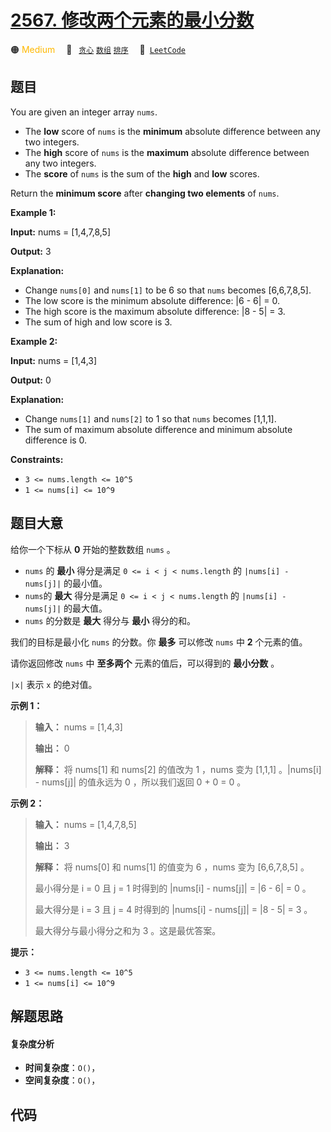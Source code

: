 # [2567. 修改两个元素的最小分数](https://leetcode.com/problems/minimum-score-by-changing-two-elements)

🟠 <font color=#ffb800>Medium</font>&emsp; 🔖&ensp; [`贪心`](/leetcode-js/outline/tag/greedy.md) [`数组`](/leetcode-js/outline/tag/array.md) [`排序`](/leetcode-js/outline/tag/sorting.md)&emsp; 🔗&ensp;[`LeetCode`](https://leetcode.com/problems/minimum-score-by-changing-two-elements)

## 题目

You are given an integer array `nums`.

  * The **low** score of `nums` is the **minimum** absolute difference between any two integers.
  * The **high** score of `nums` is the **maximum** absolute difference between any two integers.
  * The **score** of `nums` is the sum of the **high** and **low** scores.

Return the **minimum score** after **changing two elements** of `nums`.



**Example 1:**

**Input:** nums = [1,4,7,8,5]

**Output:** 3

**Explanation:**

  * Change `nums[0]` and `nums[1]` to be 6 so that `nums` becomes [6,6,7,8,5].
  * The low score is the minimum absolute difference: |6 - 6| = 0.
  * The high score is the maximum absolute difference: |8 - 5| = 3.
  * The sum of high and low score is 3.

**Example 2:**

**Input:** nums = [1,4,3]

**Output:** 0

**Explanation:**

  * Change `nums[1]` and `nums[2]` to 1 so that `nums` becomes [1,1,1].
  * The sum of maximum absolute difference and minimum absolute difference is 0.



**Constraints:**

  * `3 <= nums.length <= 10^5`
  * `1 <= nums[i] <= 10^9`


## 题目大意

给你一个下标从 **0**  开始的整数数组 `nums` 。

  * `nums` 的 **最小**  得分是满足 `0 <= i < j < nums.length` 的 `|nums[i] - nums[j]|` 的最小值。
  * `nums`的 **最大** 得分是满足 `0 <= i < j < nums.length` 的 `|nums[i] - nums[j]|` 的最大值。
  * `nums` 的分数是 **最大**  得分与 **最小**  得分的和。

我们的目标是最小化 `nums` 的分数。你 **最多** 可以修改 `nums` 中 **2**  个元素的值。

请你返回修改 `nums` 中 **至多两个**  元素的值后，可以得到的 **最小分数**  。

`|x|` 表示 `x` 的绝对值。



**示例 1：**

> 
> 
> 
> 
> 
> **输入：** nums = [1,4,3]
> 
> **输出：** 0
> 
> **解释：** 将 nums[1] 和 nums[2] 的值改为 1 ，nums 变为 [1,1,1] 。|nums[i] - nums[j]| 的值永远为 0 ，所以我们返回 0 + 0 = 0 。
> 
> 

**示例 2：**

> 
> 
> 
> 
> 
> **输入：** nums = [1,4,7,8,5]
> 
> **输出：** 3
> 
> **解释：** 将 nums[0] 和 nums[1] 的值变为 6 ，nums 变为 [6,6,7,8,5] 。
> 
> 最小得分是 i = 0 且 j = 1 时得到的 |nums[i] - nums[j]| = |6 - 6| = 0 。
> 
> 最大得分是 i = 3 且 j = 4 时得到的 |nums[i] - nums[j]| = |8 - 5| = 3 。
> 
> 最大得分与最小得分之和为 3 。这是最优答案。
> 
> 



**提示：**

  * `3 <= nums.length <= 10^5`
  * `1 <= nums[i] <= 10^9`


## 解题思路

#### 复杂度分析

- **时间复杂度**：`O()`，
- **空间复杂度**：`O()`，

## 代码

```javascript

```